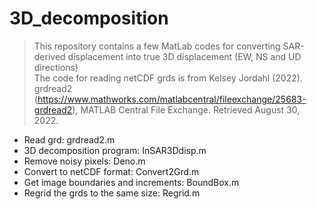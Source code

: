 # 3D_decomposition
> This repository contains a few MatLab codes for converting SAR-derived displacement into true 3D displacement (EW, NS and UD directions)  
> The code for reading netCDF grds is from Kelsey Jordahl (2022). grdread2 (https://www.mathworks.com/matlabcentral/fileexchange/25683-grdread2), MATLAB Central File Exchange. Retrieved August 30, 2022.  

- Read grd: grdread2.m  
- 3D decomposition program: InSAR3Ddisp.m  
- Remove noisy pixels: Deno.m  
- Convert to netCDF format: Convert2Grd.m  
- Get image boundaries and increments: BoundBox.m  
- Regrid the grds to the same size: Regrid.m  

